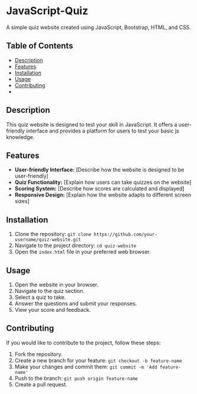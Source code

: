 # JavaScript-Quiz

A simple quiz website created using JavaScript, Bootstrap, HTML, and CSS.

## Table of Contents

- [Description](#description)
- [Features](#features)
- [Installation](#installation)
- [Usage](#usage)
- [Contributing](#contributing)
- 
## Description

This quiz website is designed to test your skill in JavaScript. It offers a user-friendly interface and provides a platform for users to test your basic js knowledge.

## Features

- **User-friendly Interface:** [Describe how the website is designed to be user-friendly]
- **Quiz Functionality:** [Explain how users can take quizzes on the website]
- **Scoring System:** [Describe how scores are calculated and displayed]
- **Responsive Design:** [Explain how the website adapts to different screen sizes]

## Installation

1. Clone the repository: `git clone https://github.com/your-username/quiz-website.git`
2. Navigate to the project directory: `cd quiz-website`
3. Open the `index.html` file in your preferred web browser.

## Usage

1. Open the website in your browser.
2. Navigate to the quiz section.
3. Select a quiz to take.
4. Answer the questions and submit your responses.
5. View your score and feedback.

## Contributing

If you would like to contribute to the project, follow these steps:

1. Fork the repository.
2. Create a new branch for your feature: `git checkout -b feature-name`
3. Make your changes and commit them: `git commit -m 'Add feature-name'`
4. Push to the branch: `git push origin feature-name`
5. Create a pull request.
